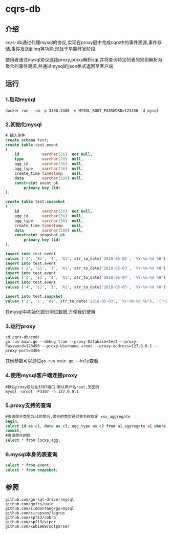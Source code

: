 # cqrs-db 

## 介绍

cqrs-db通过代理mysql的协议,实现在proxy层中完成cqrs中的事件溯源,事件存储,事件发送到mq等功能,现处于早期开发阶段.

使用者通过mysql协议连接proxy,proxy解析sql,并将查询特定的表的规则解析为聚合的事件溯源,并通过mysql的json格式返回至客户端

## 运行

### 1.启动mysql

```shell
docker run --rm -p 3306:3306 -e MYSQL_ROOT_PASSWORD=123456 -d mysql
```

### 2.初始化mysql

```sql
# 插入事件
create schema test;
create table test.event
(
    id          varchar(36)  not null,
    type        varchar(20)  null,
    agg_id      varchar(36)  null,
    agg_type    varchar(36)  null,
    create_time timestamp    null,
    data        varchar(500) null,
    constraint event_pk
        primary key (id)
);

create table test.snapshot
(
    id          varchar(36)  not null,
    agg_id      varchar(36)  null,
    agg_type    varchar(36)  null,
    create_time timestamp    null,
    data        varchar(500) null,
    constraint snapshot_pk
        primary key (id)
);

insert into test.event
values ('1', 'E1', '1', 'A1', str_to_date('2018-05-02', '%Y-%m-%d %H'), '{"name":"test1"}');
insert into test.event
values ('2', 'E1', '1', 'A1', str_to_date('2018-05-03', '%Y-%m-%d %H'), '{"age":10}');
insert into test.event
values ('3', 'E1', '1', 'A1', str_to_date('2018-05-04', '%Y-%m-%d %H'), '{"name":"test2"}');
insert into test.event
values ('4', 'E1', '1', 'A1', str_to_date('2018-05-05', '%Y-%m-%d %H'), '{"name":"test3","age":null}');

insert into test.snapshot
values ('1', '1', 'A1', str_to_date('2018-05-03', '%Y-%m-%d %H'), '{"name":"test1","age":10}');
```

在mysql中初始化部分测试数据,方便我们使用

### 3.运行proxy

```shell
cd cqrs-db/cmd/
go run main.go --debug true --proxy-Database=test --proxy-Password=123456 --proxy-Username =root --proxy-address=127.0.0.1 --proxy-port=3306
```

其他参数可以通过`go run main.go --help`查看

### 4.使用mysql客户端连接proxy

```shell
#默认proxy启动在3307端口,默认用户名root,无密码
mysql -uroot -P3307 -h 127.0.0.1
```

### 5.proxy支持的查询

```sql
#查询聚合类型为a1的聚合,聚合的类型通过表名称指定 xxx_aggregate
begin;
select id as c1, data as c3, agg_type as c2 from a1_aggregate a1 where id = '1';
commit;
#查询聚合的锁
select * from locks_agg;
```

### 6.mysql本身的表查询

```sql
select * from event;
select * from snapshot;
```

## 参照

```
github.com/go-sql-driver/mysql
github.com/gofrs/uuid
github.com/siddontang/go-mysql
github.com/sirupsen/logrus
github.com/spf13/cobra
github.com/spf13/viper
github.com/xwb1989/sqlparser
```

